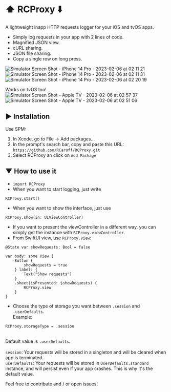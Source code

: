 # ⬆️ RCProxy ⬇️
A lightweight inapp HTTP requests logger for your iOS and tvOS apps.

+ Simply log requests in your app with 2 lines of code.
+ Magnified JSON view.
+ cURL sharing.
+ JSON file sharing.
+ Copy a single row on long press.

![Simulator Screen Shot - iPhone 14 Pro - 2023-02-06 at 02 11 21](https://user-images.githubusercontent.com/6641303/216860620-cf7852b2-cd1f-4e84-80c0-d4f47fb43755.png)
![Simulator Screen Shot - iPhone 14 Pro - 2023-02-06 at 02 11 31](https://user-images.githubusercontent.com/6641303/216860616-36c8e1f3-ea83-4733-b281-2703664dd8b8.png)
![Simulator Screen Shot - iPhone 14 Pro - 2023-02-06 at 02 20 19](https://user-images.githubusercontent.com/6641303/216860617-8b09d9de-ca0c-4bf1-ab97-9e479646b8a9.png)

Works on tvOS too!
![Simulator Screen Shot - Apple TV - 2023-02-06 at 02 57 37](https://user-images.githubusercontent.com/6641303/216864803-6a78c376-6bc8-4d41-ac0a-9cf81a1e6a88.png)
![Simulator Screen Shot - Apple TV - 2023-02-06 at 02 51 06](https://user-images.githubusercontent.com/6641303/216863989-b1abbc20-0288-4c93-8b09-d1d85055e126.png)


## ▶︎ Installation
Use SPM:

1. In Xcode, go to File -> Add packages...
2. In the prompt's search bar, copy and paste this URL: `https://github.com/RCaroff/RCProxy.git`
3. Select RCProxy an click on `Add Package`

## ▼ How to use it
+ `import RCProxy`
+ When you want to start logging, just write 
```
RCProxy.start()
```
+ When you want to show the interface, just use 
```
RCProxy.show(in: UIViewController)
```
+ If you want to present the viewController in a different way, you can simply get the instance with `RCProxy.viewController`.
+ From SwiftUI view, use `RCProxy.view`:
```
@State var showRequests: Bool = false

var body: some View {
    Button {
        showRequests = true
    } label: {
        Text("Show requests")
    }
    .sheet(isPresented: $showRequests) {
        RCProxy.view
    }
}
```
+ Choose the type of storage you want between `.session` and `.userDefaults`.<br>Example: 
```
RCProxy.storageType = .session
```
<br>Default value is `.userDefaults`.<br><br>`session`: Your requests will be stored in a singleton and will be cleared when app is terminated.<br>`userDefaults`: Your requests will be stored in `UserDefaults.standard` instance, and will persist even if your app crashes. This is why it's the default value.

Feel free to contribute and / or open issues!

